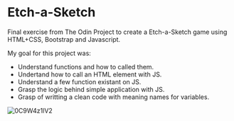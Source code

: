 # Etch-a-Sketch
Final exercise from The Odin Project to create a Etch-a-Sketch game using HTML+CSS, Bootstrap and Javascript.

My goal for this project was:
 - Understand functions and how to called them.
 - Undertand how to call an HTML element with JS.
 - Understand a few function existant on JS.
 - Grasp the logic behind simple application with JS.
 - Grasp of writting a clean code with meaning names for variables.


![0C9W4z1lV2](https://github.com/AtAllCreativity/Etch-a-Sketch/assets/144659936/bc6bba95-304a-471c-aa1d-66e987cef471)
